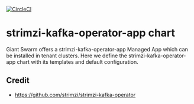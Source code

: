 [![CircleCI](https://circleci.com/gh/giantswarm/strimzi-kafka-operator-app.svg?style=shield)](https://circleci.com/gh/giantswarm/strimzi-kafka-operator-app)

# strimzi-kafka-operator-app chart

Giant Swarm offers a strimzi-kafka-operator-app Managed App which can be installed in tenant clusters.
Here we define the strimzi-kafka-operator-app chart with its templates and default configuration.

## Credit

* https://github.com/strimzi/strimzi-kafka-operator
